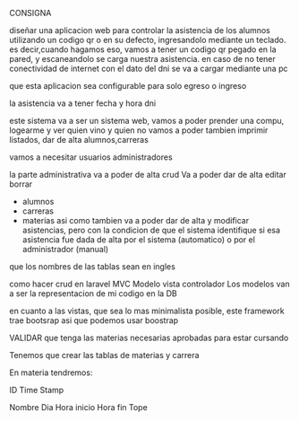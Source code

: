 CONSIGNA 

diseñar una aplicacion web para controlar la asistencia de los alumnos utilizando un
codigo qr o en su defecto, ingresandolo mediante un teclado.
es decir,cuando hagamos eso, vamos a tener un codigo qr pegado en la pared, y escaneandolo 
se carga nuestra asistencia. en caso de no tener conectividad de internet
con el dato del dni se va a cargar mediante una pc

que esta aplicacion sea configurable para solo egreso o ingreso 

la asistencia va a tener fecha y hora dni

este sistema va a ser un sistema web, vamos a poder prender una compu, logearme y ver quien vino y quien no
vamos a poder tambien imprimir listados, dar de alta alumnos,carreras 

vamos a necesitar usuarios administradores 

la parte administrativa va a poder de alta crud
Va a poder dar de alta editar borrar 
 - alumnos
 - carreras 
 - materias
asi como tambien va a poder dar de alta y modificar asistencias, pero con la condicion de que
el sistema identifique si esa asistencia fue dada de alta por el sistema (automatico) o por el administrador (manual)

que los nombres de las tablas sean en ingles 

como hacer crud en laravel
					MVC Modelo vista controlador
Los modelos van a ser la representacion de mi codigo en la DB

en cuanto a las vistas, que sea lo mas minimalista posible, este framework trae bootsrap
asi que podemos usar boostrap

VALIDAR que tenga las materias necesarias aprobadas para estar cursando


Tenemos que crear las tablas de materias y carrera

En materia tendremos:

ID
Time Stamp

Nombre
Dia
Hora inicio
Hora fin
Tope 